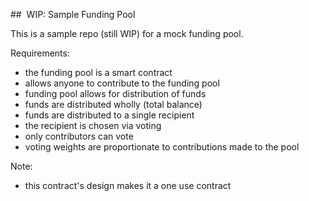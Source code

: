 ##  WIP: Sample Funding Pool

This is a sample repo (still WIP) for a mock funding pool.

Requirements:

- the funding pool is a smart contract
- allows anyone to contribute to the funding pool
- funding pool allows for distribution of funds
- funds are distributed wholly (total balance)
- funds are distributed to a single recipient
- the recipient is chosen via voting
- only contributors can vote
- voting weights are proportionate to contributions made to the pool

Note:
- this contract's design makes it a one use contract
